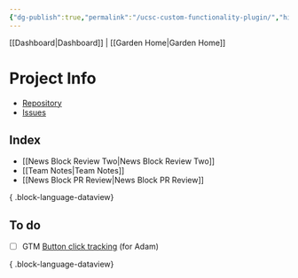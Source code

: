 ```yaml
---
{"dg-publish":true,"permalink":"/ucsc-custom-functionality-plugin/","hide":true,"tags":["work","WordPress"],"noteIcon":"1","created":"2024-09-16T18:28:50.558-07:00","updated":"2024-10-04T09:57:17.138-07:00"}
---
```


[[Dashboard\|Dashboard]] | [[Garden Home\|Garden Home]] 

# Project Info
- [Repository](https://github.com/ucsc/ucsc-custom-functionality)
- [Issues](https://github.com/ucsc/ucsc-custom-functionality/issues)
## Index
- [[News Block Review Two\|News Block Review Two]]
- [[Team Notes\|Team Notes]]
- [[News Block PR Review\|News Block PR Review]]

{ .block-language-dataview}

## To do

- [ ] GTM [Button click tracking](https://usefathom.com/learn/track-button-clicks-google-analytics) (for Adam)

{ .block-language-dataview}